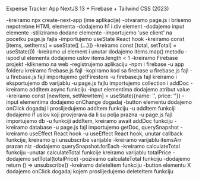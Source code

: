 Expense Tracker App NextJS 13 + Firebase + Tailwind CSS (2023)

-kreiramo npx create-next-app (ime aplikacije)
-otvaramo page.js i brisemo nepotrebne HTML elementa
-dodajemo h1 i div element
-dodajemo input elemente
-stiliziramo dodane elemente
-importujemo 'use client' na pocetku page.js fajla
-importujemo useState React hook
-kreiramo  const [items, setItems] = useState([ {...}])
-kreiramo const [total, setTotal] = useState(0)
-kreiramo ul element i unutar dodajemo items.map() metodu
-ispod ul elementa dodajemo uslov items.length < 1
-kreiramo Firebase projekt
-kliknemo na web
-registrujemo aplikaciju
-npm i firebase
-u app folderu kreiramo firebase.js fajl
-kopiramo kod sa firebase u firebase.js fajl
-u firebase.js fajl importujemo getFirestore
-u firebase.js fajl kreiramo i eksportujemo db varijablu
-u page.js fajlu importujemo collection i addDoc 
-kreiramo addItem async funkciju
-input elementima dodajemo atribut value
-kreiramo const [newItem, setNewItem] = useState({name: '', price: ''})
-input elementima dodajemo onChange dogadaj
-button elementu dodajemo onClick dogadaj i proslijedujemo addItem funkciju
-u addItem funkciji dodajemo if uslov koji provjerava da li su polja prazna
-u page.js fajl importujemo db
-u funkciji addItem, kreiramo await addDoc funkciju
-kreiramo database
-u page.js fajl importujemo getDoc, querySnapshot
-kreiramo useEffect React hook
-u useEffect React hook, unutar callback funkcije, kreiramo q i unsubscribe varijable
-kreiramo varijablu itemsArr prazan niz
-dodajemo querySnapshot.forEach
-kreiramo calculateTotal funkciju
-unutar calculateTotal funkcije kreiramo varijablu totalPrice
-dodajemo setTotal(totalPrice)
-pozivamo calculateTotal funkciju
-dodajemo return () => unsubscribe()
-kreiramo deleteItem funkciju
-button elementu X dodajemo onClick dogadaj kojem proslijedujemo deleteItem funkciju

